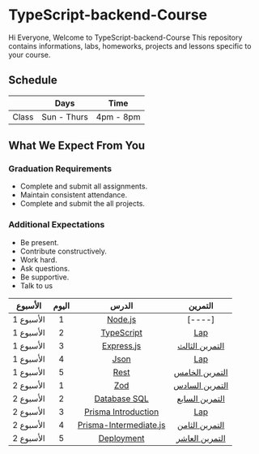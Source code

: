 # TypeScript-backend-Course
Hi Everyone, Welcome to TypeScript-backend-Course This repository contains informations, labs, homeworks, projects and lessons specific to your course.

## Schedule
|  | Days | Time |
| --- | ------------- | ------------- |
| Class | Sun - Thurs  | 4pm - 8pm  |


## What We Expect From You
### Graduation Requirements
* Complete and submit all assignments.
* Maintain consistent attendance.
* Complete and submit the all projects.
### Additional Expectations
* Be present.
* Contribute constructively.
* Work hard.
* Ask questions.
* Be supportive.
* Talk to us


| الأسبوع| اليوم | الدرس |التمرين |
|:-----:|:---:|:------:|:------:|
| الأسبوع 1| 1   |[Node.js](https://github.com/Tuwaiq-Academy-Training/Node.js/blob/main/README.md)|[----]|
| الأسبوع 1| 2   |[TypeScript](https://github.com/Tuwaiq-Academy-Training/TypeScript)|[Lap](Lap)|
| الأسبوع 1| 3   |[ Express.js ](https://github.com/Tuwaiq-Academy-Training/express.js/blob/main/README.md)| [التمرين الثالث](https://github.com/Tuwaiq-Academy-Training/js-express-introduction/blob/main/%D8%A7%D9%84%D8%AA%D9%85%D8%B1%D9%8A%D9%86%20%D8%A7%D9%84%D9%8A%D9%88%D9%85%20%D8%A7%D9%84%D8%AB%D8%A7%D9%84%D8%AB%20%D8%A7%D9%84%D8%A7%D8%B3%D8%A8%D9%88%D8%B9%20%D8%A7%D9%84%D8%A7%D8%B3%D8%A8%D9%88%D8%B9%20%D8%A7%D9%84%D8%A7%D9%88%D9%84.md)|
| الأسبوع 1| 4   |[ Json ](https://github.com/Tuwaiq-Academy-Training/json-javaScript/blob/main/README.md)| [Lap](Lap)|
| الأسبوع 1| 5   |[ Rest ](https://github.com/Tuwaiq-Academy-Training/REST-API/blob/main/README.md)| [التمرين الخامس](https://2u.pw/rauAtY)|
| الأسبوع 2| 1   |[ Zod ](https://github.com/Tuwaiq-Academy-Training/Zod/blob/main/README.md) |[التمرين السادس](https://2u.pw/hehzmh)|
| الأسبوع 2| 2   |[ Database SQL ](https://2u.pw/GklAgY)|[التمرين السابع](https://2u.pw/Od6N82)|
| الأسبوع 2| 3  |[Prisma Introduction](https://github.com/Tuwaiq-Academy-Training/Prisma-Introduction.js)|[Lap](Lap)| 
| الأسبوع 2| 4   |[ Prisma-Intermediate.js](https://2u.pw/oOxxPr)|[التمرين الثامن](https://2u.pw/MqjQPg)|
| الأسبوع 2| 5   |[ Deployment ]()|[التمرين العاشر]()|


